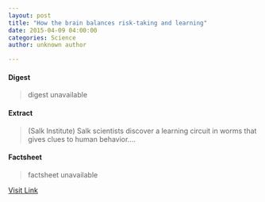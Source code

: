 ```yaml
---
layout: post
title: "How the brain balances risk-taking and learning"
date: 2015-04-09 04:00:00
categories: Science
author: unknown author

---
```



#### Digest
>digest unavailable

#### Extract
>(Salk Institute) Salk scientists discover a learning circuit in worms that gives clues to human behavior....

#### Factsheet
>factsheet unavailable

[Visit Link](http://www.eurekalert.org/pub_releases/2015-04/si-htb040315.php)


